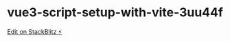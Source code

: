 # vue3-script-setup-with-vite-3uu44f

[Edit on StackBlitz ⚡️](https://stackblitz.com/edit/vue3-script-setup-with-vite-3uu44f)